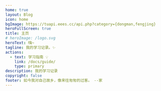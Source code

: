 ```yaml
---
home: true
layout: Blog
icon: home
bgImage: https://tuapi.eees.cc/api.php?category={dongman,fengjing}
heroFullScreen: true
title: 主页
# heroImage: /logo.svg
heroText: 嗨~
tagline: 我的学习记录。✨
actions:
  - text: 学习指南 💡
    link: /docs/guide/
    type: primary
description: 我的学习记录
copyright: false
footer: 如今我对自己故乡，像来往匆匆的过客。 --家
---
```

